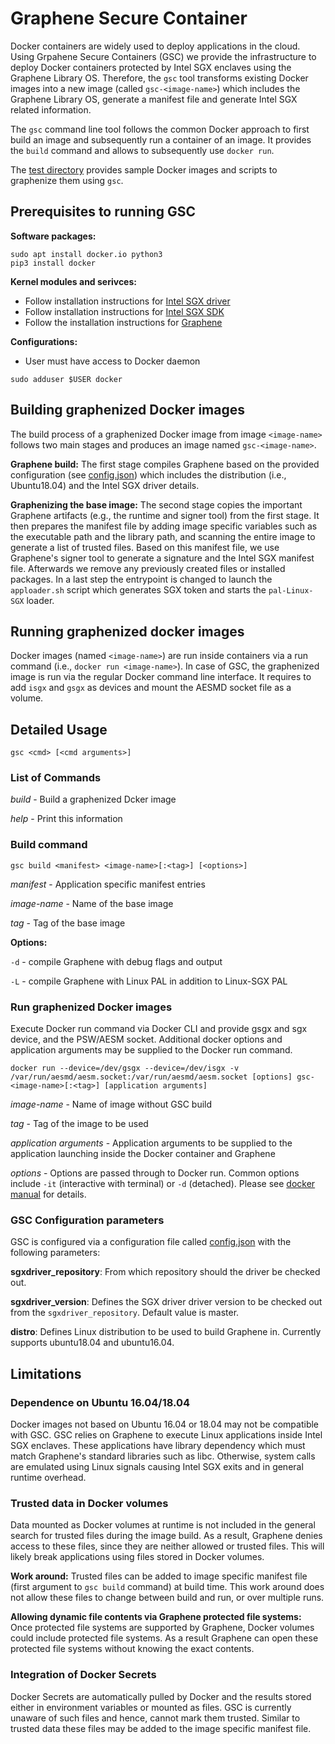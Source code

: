 # Graphene Secure Container

Docker containers are widely used to deploy applications in the cloud. Using Grpahene Secure
Containers (GSC) we provide the infrastructure to deploy Docker containers protected by Intel SGX
enclaves using the Graphene Library OS. Therefore, the `gsc` tool transforms existing Docker images
into a new image (called `gsc-<image-name>`) which includes the Graphene Library OS, generate a
manifest file and generate Intel SGX related information.

The `gsc` command line tool follows the common Docker approach to first build an image and
subsequently run a container of an image. It provides the `build` command and allows to subsequently
use `docker run`.

The [test directory](test/README.md) provides sample Docker images and scripts to graphenize them
using `gsc`.

## Prerequisites to running GSC

**Software packages:**

```
sudo apt install docker.io python3
pip3 install docker
```

**Kernel modules and serivces:**
- Follow installation instructions for [Intel SGX driver](https://github.com/intel/linux-sgx-driver)
- Follow installation instructions for [Intel SGX
  SDK](https://01.org/intel-software-guard-extensions/downloads)
- Follow the installation instructions for [Graphene](https://github.com/oscarlab/graphene) 

**Configurations:**
- User must have access to Docker daemon

```
sudo adduser $USER docker
```

## Building graphenized Docker images

The build process of a graphenized Docker image from image `<image-name>` follows two main stages
and produces an image named `gsc-<image-name>`.

**Graphene build:** The first stage compiles Graphene based on the provided configuration (see
[config.json](config.json)) which includes the distribution (i.e., Ubuntu18.04) and the Intel SGX
driver details. 

**Graphenizing the base image:** The second stage copies the important Graphene artifacts (e.g., the
runtime and signer tool) from the first stage. It then prepares the manifest file by adding image
specific variables such as the executable path and the library path, and scanning the entire image
to generate a list of trusted files. Based on this manifest file, we use Graphene's signer tool to
generate a signature and the Intel SGX manifest file. Afterwards we remove any previously created
files or installed packages. In a last step the entrypoint is changed to launch the `apploader.sh`
script which generates SGX token and starts the `pal-Linux-SGX` loader.

## Running graphenized docker images

Docker images (named `<image-name>`) are run inside containers via a run command (i.e., `docker run
<image-name>`). In case of GSC, the graphenized image is run via the regular Docker command line
interface. It requires to add `isgx` and `gsgx` as devices and mount the AESMD socket file as a
volume.

## Detailed Usage

```
gsc <cmd> [<cmd arguments>]
```

### List of Commands

*build* - Build a graphenized Dcker image

*help* - Print this information

### Build command 

```
gsc build <manifest> <image-name>[:<tag>] [<options>]
```

*manifest* - Application specific manifest entries 

*image-name* - Name of the base image

*tag* - Tag of the base image

**Options:**

`-d` - compile Graphene with debug flags and output

`-L` - compile Graphene with Linux PAL in addition to Linux-SGX PAL

### Run graphenized Docker images

Execute Docker run command via Docker CLI and provide gsgx and sgx device, and the PSW/AESM socket.
Additional docker options and application arguments may be supplied to the Docker run command.

```
docker run --device=/dev/gsgx --device=/dev/isgx -v /var/run/aesmd/aesm.socket:/var/run/aesmd/aesm.socket [options] gsc-<image-name>[:<tag>] [application arguments]
```

*image-name* - Name of image without GSC build

*tag* - Tag of the image to be used

*application arguments* - Application arguments to be supplied to the application launching inside
the Docker container and Graphene

*options* - Options are passed through to Docker run. Common options include `-it` (interactive with terminal)
or `-d` (detached). Please see [docker
manual](https://docs.docker.com/engine/reference/commandline/run/) for details.

### GSC Configuration parameters

GSC is configured via a configuration file called [config.json](config.json) with the following
parameters:

**sgxdriver_repository**: From which repository should the driver be checked out.

**sgxdriver_version**: Defines the SGX driver driver version to be checked out from the
`sgxdriver_repository`. Default value is master.

**distro**: Defines Linux distribution to be used to build Graphene in. Currently supports
ubuntu18.04 and ubuntu16.04.

## Limitations

### Dependence on Ubuntu 16.04/18.04

Docker images not based on Ubuntu 16.04 or 18.04 may not be compatible with GSC. GSC relies on
Graphene to execute Linux applications inside Intel SGX enclaves. These applications have library
dependency which must match Graphene's standard libraries such as libc. Otherwise, system calls are
emulated using Linux signals causing Intel SGX exits and in general runtime overhead.

### Trusted data in Docker volumes

Data mounted as Docker volumes at runtime is not included in the general search for trusted files
during the image build. As a result, Graphene denies access to these files, since they are neither
allowed or trusted files. This will likely break applications using files stored in Docker volumes.

**Work around:** Trusted files can be added to image specific manifest file (first argument to `gsc
build` command) at build time. This work around does not allow these files to change between build
and run, or over multiple runs. 

**Allowing dynamic file contents via Graphene protected file systems:** Once protected file systems
are supported by Graphene, Docker volumes could include protected file systems. As a result Graphene
can open these protected file systems without knowing the exact contents.

### Integration of Docker Secrets

Docker Secrets are automatically pulled by Docker and the results stored either in environment
variables or mounted as files. GSC is currently unaware of such files and hence, cannot mark them
trusted. Similar to trusted data these files may be added to the image specific manifest file.